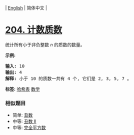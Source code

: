 | [English](README_EN.md) | 简体中文 |

# [204. 计数质数](https://leetcode-cn.com/problems/count-primes)
<p>统计所有小于非负整数&nbsp;<em>n&nbsp;</em>的质数的数量。</p>

<p><strong>示例:</strong></p>

<pre><strong>输入:</strong> 10
<strong>输出:</strong> 4
<strong>解释:</strong> 小于 10 的质数一共有 4 个, 它们是 2, 3, 5, 7 。
</pre>

**标签:**  [哈希表](https://leetcode-cn.com/tag/hash-table) [数学](https://leetcode-cn.com/tag/math) 
 ### 相似题目
- 简单:	[丑数](https://leetcode-cn.com/problems/ugly-number) 
- 中等:	[丑数 II](https://leetcode-cn.com/problems/ugly-number-ii) 
- 中等:	[完全平方数](https://leetcode-cn.com/problems/perfect-squares) 
